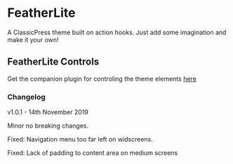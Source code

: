 # FeatherLite
A ClassicPress theme built on action hooks. Just add some imagination and make it your own!

## FeatherLite Controls
Get the companion plugin for controling the theme elements [here](https://github.com/zulfgani/featherlite-controls)

### Changelog

v1.0.1 - 14th November 2019

Minor no breaking changes.

Fixed: Navigation menu too far left on widscreens.

Fixed: Lack of padding to content area on medium screens
